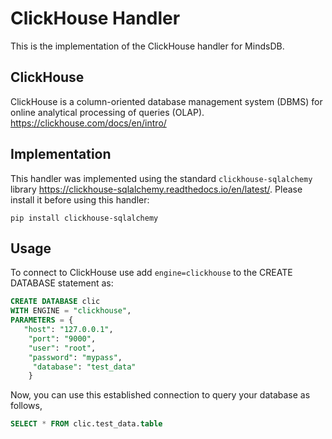 # ClickHouse Handler

This is the implementation of the ClickHouse handler for MindsDB.

## ClickHouse

ClickHouse is a column-oriented database management system (DBMS) for online analytical processing of queries (OLAP). https://clickhouse.com/docs/en/intro/



## Implementation
This handler was implemented using the standard `clickhouse-sqlalchemy` library https://clickhouse-sqlalchemy.readthedocs.io/en/latest/.
Please install it before using this handler:

```
pip install clickhouse-sqlalchemy
```

## Usage

To connect to ClickHouse use add `engine=clickhouse` to the CREATE DATABASE statement as:

```sql
CREATE DATABASE clic
WITH ENGINE = "clickhouse",
PARAMETERS = {
   "host": "127.0.0.1",
    "port": "9000",
    "user": "root",
    "password": "mypass",
     "database": "test_data"
    }
```

Now, you can use this established connection to query your database as follows,

```sql
SELECT * FROM clic.test_data.table
```